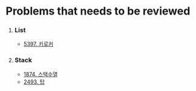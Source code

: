 <h1>Problems that needs to be reviewed</h1>
<ol>
  <li><h3>List</h3></li>
  <ul>
    <li><a href="https://www.acmicpc.net/problem/5397">5397. 키로커</a></li>
  </ul>
  <li><h3>Stack</h3></li>
  <ul>
    <li><a href="https://www.acmicpc.net/problem/1874">1874. 스택수열</a></li>
    <li><a href="https://www.acmicpc.net/problem/2493">2493. 탑</a></li>
  </ul>
</ol>

